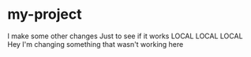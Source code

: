 # my-project
I make some other changes
Just to see if it works
LOCAL LOCAL LOCAL
Hey I'm changing something that wasn't working here
